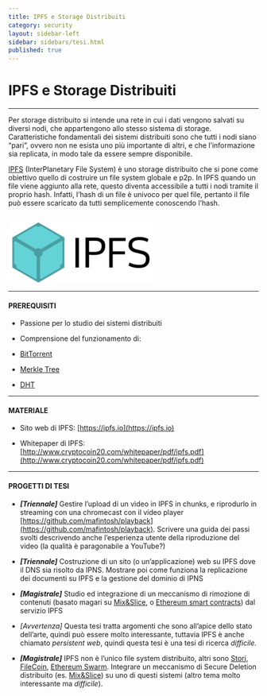 ```yaml
---
title: IPFS e Storage Distribuiti
category: security
layout: sidebar-left
sidebar: sidebars/tesi.html
published: true
---
```


# IPFS e Storage Distribuiti
----------------------------

Per storage distribuito si intende una rete in cui i dati vengono
salvati su diversi nodi, che appartengono allo stesso sistema di
storage. Caratteristiche fondamentali dei sistemi distribuiti sono che
tutti i nodi siano “pari”, ovvero non ne esista uno più importante di
altri, e che l’informazione sia replicata, in modo tale da essere sempre
disponibile.

[IPFS](https://ipfs.io/) (InterPlanetary File System) è uno storage
distribuito che si pone come obiettivo quello di costruire un file
system globale e p2p. In IPFS quando un file viene aggiunto alla rete,
questo diventa accessibile a tutti i nodi tramite il proprio hash.
Infatti, l’hash di un file è univoco per quel file, pertanto il file può
essere scaricato da tutti semplicemente conoscendo l’hash.

<br>
<img class="img-responsive center-block"
     width="60%"
     src="/assets/images/ipfs.png" />
<br>

-----------------
#### PREREQUISITI

-   Passione per lo studio dei sistemi distribuiti

-   Comprensione del funzionamento di:

-   [BitTorrent](https://en.wikipedia.org/wiki/BitTorrent)

-   [Merkle Tree](https://en.wikipedia.org/wiki/Merkle_tree)

-   [DHT](https://en.wikipedia.org/wiki/Distributed_hash_table)


--------------
#### MATERIALE

-   Sito web di IPFS: [https://ipfs.io](https://ipfs.io)

-   Whitepaper di IPFS:
    [http://www.cryptocoin20.com/whitepaper/pdf/ipfs.pdf](http://www.cryptocoin20.com/whitepaper/pdf/ipfs.pdf)


---------------------
#### PROGETTI DI TESI

-   ***\[Triennale\]*** Gestire l’upload di un video in IPFS in chunks,
    e riprodurlo in streaming con una chromecast con il video player
    [https://github.com/mafintosh/playback](https://github.com/mafintosh/playback).
    Scrivere una guida dei passi svolti descrivendo anche l’esperienza
    utente della riproduzione del video (la qualità è paragonabile
    a YouTube?)

-   ***\[Triennale\]*** Costruzione di un sito (o un’applicazione) web
    su IPFS dove il DNS sia risolto da IPNS. Mostrare poi come
    funziona la replicazione dei documenti su IPFS e la gestione del
    dominio di IPNS

-   ***\[Magistrale\]*** Studio ed integrazione di un meccanismo di
    rimozione di contenuti (basato magari su [Mix&Slice](#mixslice),
    o [Ethereum smart contracts](https://www.ethereum.org/greeter))
    dal servizio IPFS

-   *\[Avvertenza\]* Questa tesi tratta argomenti che sono all’apice
    dello stato dell’arte, quindi può essere molto interessante,
    tuttavia IPFS è anche chiamato *persistent web*, quindi questa
    tesi è una tesi di ricerca *difficile.*

-   ***\[Magistrale\]*** IPFS non è l’unico file system distribuito,
    altri sono [Storj](https://storj.io),
    [FileCoin](http://filecoin.io), [Ethereum
    Swarm](https://github.com/ethersphere/swarm). Integrare un
    meccanismo di Secure Deletion distribuito (es.
    [Mix&Slice](#mixslice)) su uno di questi sistemi (altro tema
    molto interessante ma *difficile*).

